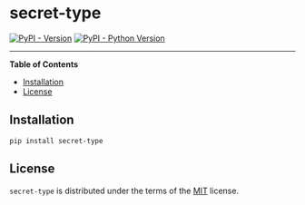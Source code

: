 # secret-type

[![PyPI - Version](https://img.shields.io/pypi/v/secret-type.svg)](https://pypi.org/project/secret-type)
[![PyPI - Python Version](https://img.shields.io/pypi/pyversions/secret-type.svg)](https://pypi.org/project/secret-type)

-----

**Table of Contents**

- [Installation](#installation)
- [License](#license)

## Installation

```console
pip install secret-type
```

## License

`secret-type` is distributed under the terms of the [MIT](https://spdx.org/licenses/MIT.html) license.
